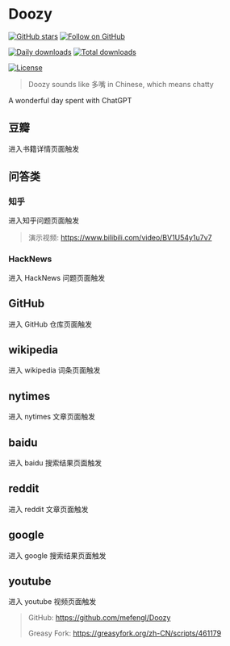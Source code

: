 # Doozy

[![GitHub stars](https://img.shields.io/github/stars/mefengl/chat-play?style=social)](https://github.com/mefengl/chat-play)
[![Follow on GitHub](https://img.shields.io/github/followers/mefengl?label=Follow%20%40mefengl&style=social)](https://github.com/mefengl)

[![Daily downloads](https://img.shields.io/greasyfork/dd/461179)](https://greasyfork.org/zh-CN/scripts/461179-doozy/stats)
[![Total downloads](https://img.shields.io/greasyfork/dt/461179)](https://greasyfork.org/zh-CN/scripts/461179-doozy/stats)

[![License](https://img.shields.io/greasyfork/l/461179?color=&label=License)](https://opensource.org/licenses/MIT)

> Doozy sounds like 多嘴 in Chinese, which means chatty

A wonderful day spent with ChatGPT

## 豆瓣

进入书籍详情页面触发

## 问答类

### 知乎

进入知乎问题页面触发

> 演示视频: https://www.bilibili.com/video/BV1U54y1u7v7

### HackNews

进入 HackNews 问题页面触发

## GitHub

进入 GitHub 仓库页面触发

## wikipedia

进入 wikipedia 词条页面触发

## nytimes

进入 nytimes 文章页面触发

## baidu

进入 baidu 搜索结果页面触发

## reddit

进入 reddit 文章页面触发

## google

进入 google 搜索结果页面触发

## youtube

进入 youtube 视频页面触发

> GitHub: https://github.com/mefengl/Doozy
>
> Greasy Fork: https://greasyfork.org/zh-CN/scripts/461179
